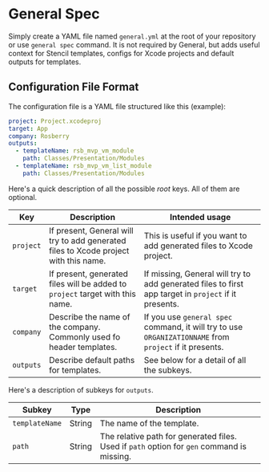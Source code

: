 # General Spec

Simply create a YAML file named `general.yml` at the root of your repository or use `general spec` command. It is not required by General, but adds useful context for Stencil templates, configs for Xcode projects and default outputs for templates. 

## Configuration File Format

The configuration file is a YAML file structured like this (example):

```yaml
project: Project.xcodeproj
target: App
company: Rosberry
outputs:
  - templateName: rsb_mvp_vm_module
    path: Classes/Presentation/Modules
  - templateName: rsb_mvp_vm_list_module
    path: Classes/Presentation/Modules
```

Here's a quick description of all the possible _root_ keys. All of them are optional.

| Key       | Description                                                  | Intended usage                                               |
| --------- | ------------------------------------------------------------ | ------------------------------------------------------------ |
| `project` | If present, General will try to add generated files to Xcode project with this name. | This is useful if you want to add generated files to Xcode project. |
| `target`  | If present, generated files will be added to `project` target with this name. | If missing, General will try to add generated files to first app target in `project` if it presents. |
| `company` | Describe the name of the company. Commonly used fo header templates. | If you use `general spec` command, it will try to use `ORGANIZATIONNAME` from `project` if it presents. |
| `outputs` | Describe default paths for templates.                        | See below for a detail of all the subkeys.                   |

Here's a description of subkeys for `outputs`.

| Subkey         | Type   | Description                                                  |
| -------------- | ------ | ------------------------------------------------------------ |
| `templateName` | String | The name of the template.                                    |
| `path`         | String | The relative path for generated files. Used if `path` option for `gen` command is missing. |
